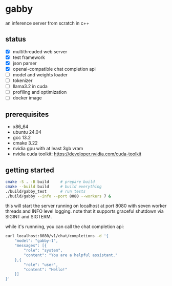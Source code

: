# gabby

an inference server from scratch in c++

## status

- [x] multithreaded web server
- [x] test framework
- [x] json parser
- [x] openai-compatible chat completion api
- [ ] model and weights loader
- [ ] tokenizer
- [ ] llama3.2 in cuda
- [ ] profiling and optimization
- [ ] docker image

## prerequisites

- x86_64
- ubuntu 24.04
- gcc 13.2
- cmake 3.22
- nvidia gpu with at least 3gb vram
- nvidia cuda toolkit: https://developer.nvidia.com/cuda-toolkit

## getting started

```bash
cmake -S . -B build     # prepare build
cmake --build build     # build everything
./build/gabby_test      # run tests
./build/gabby --info --port 8080 --workers 7 &
```

this will start the server running on localhost at port 8080 with
seven worker threads and INFO level logging. note that it supports
graceful shutdown via SIGINT and SIGTERM.

while it's runnning, you can call the chat completion api:

```bash
curl localhost:8080/v1/chat/completions -d '{
    "model": "gabby-1",
    "messages": [{
        "role": "system",
        "content": "You are a helpful assistant."
    },{
        "role": "user",
        "content": "Hello!"
    }]
}'
```
